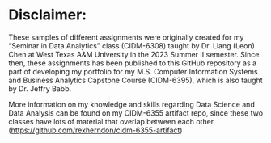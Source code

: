 # Disclaimer:

These samples of different assignments were originally created for my “Seminar in Data Analytics” class (CIDM-6308) taught by Dr. Liang (Leon) Chen at West Texas A&M University in the 2023 Summer II semester. Since then, these assignments has been published to this GitHub repository as a part of developing my portfolio for my M.S. Computer Information Systems and Business Analytics Capstone Course (CIDM-6395), which is also taught by Dr. Jeffry Babb. 

More information on my knowledge and skills regarding Data Science and Data Analysis can be found on my CIDM-6355 artifact repo, since these two classes have lots of material that overlap between each other. (https://github.com/rexherndon/cidm-6355-artifact)

